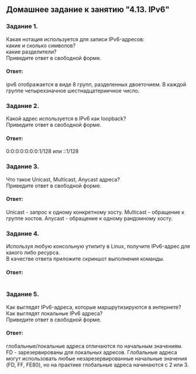 ## Домашнее задание к занятию "4.13. IPv6"  

### Задание 1.  
Какая нотация используется для записи IPv6-адресов:  
какие и сколько символов?  
какие разделители?  
Приведите ответ в свободной форме.  

#### Ответ:  
ipv6 отображается в виде 8 групп, разделенных двоеточием. В каждой группе четырехзначное шестнадцатериичное число.

### Задание 2.  
Какой адрес используется в IPv6 как loopback?  
Приведите ответ в свободной форме.  

#### Ответ:  
0:0:0:0:0:0:0:1/128 или ::1/128

### Задание 3.  
Что такое Unicast, Multicast, Anycast адреса?  
Приведите ответ в свободной форме.  

#### Ответ:  
Unicast - запрос к одному конкретному хосту. Multicast - обращение к группе хостов. Anycast - обращение к одному рандомному хосту.

### Задание 4.  
Используя любую консольную утилиту в Linux, получите IPv6-адрес для какого либо ресурса.  
В качестве ответа приложите скриншот выполнения команды.  

#### Ответ:  
![]()

### Задание 5.  
Как выглядят IPv6-адреса, которые маршрутизируются в интернете?  
Как выглядят локальные IPv6 адреса?  
Приведите ответ в свободной форме.  

#### Ответ:  
глобальные/локальные адреса отличаются по начальным значениям. FD - зарезервированы для локальных адресов. Глобальные адреса могут использовать любые незарезервированные начальные значения (FD, FF, FE80), но на практике глобальные адреса начинаются с 2 или 3.
